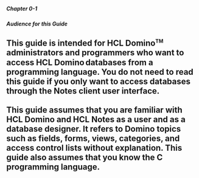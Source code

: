##### Chapter 0-1
##### Audience for this Guide

This guide is intended for HCL Domino<sup><font size="2">TM</font></sup>  administrators and programmers who want to access HCL Domino<sup><font size="2"> </font></sup>databases from a programming language. You do not need to read this guide if you only want to access databases through the Notes client user interface.<br>
<br>
This guide assumes that you are familiar with HCL Domino and HCL Notes as a user and as a database designer. It refers to Domino topics such as fields, forms, views, categories, and access control lists without explanation. This guide also assumes that you know the C programming language. 
---

